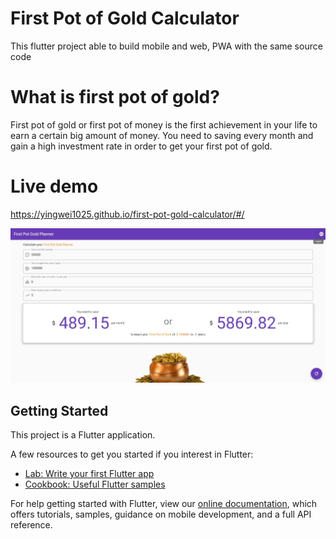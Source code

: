 # First Pot of Gold Calculator

This flutter project able to build mobile and web, PWA with the same source code

# What is first pot of gold?

First pot of gold or first pot of money is the first achievement in your life to earn a certain big amount of money. You need to saving every month and gain a high investment rate in order to get your first pot of gold.

# Live demo

https://yingwei1025.github.io/first-pot-gold-calculator/#/

![ScreenShot](/preview.jpeg)

## Getting Started

This project is a Flutter application.

A few resources to get you started if you interest in Flutter:

- [Lab: Write your first Flutter app](https://flutter.dev/docs/get-started/codelab)
- [Cookbook: Useful Flutter samples](https://flutter.dev/docs/cookbook)

For help getting started with Flutter, view our
[online documentation](https://flutter.dev/docs), which offers tutorials,
samples, guidance on mobile development, and a full API reference.
